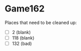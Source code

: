 Game162
================

Places that need to be cleaned up:

- [ ] 2 (blank)
- [ ] 118 (blank)
- [ ] 132 (bad)
